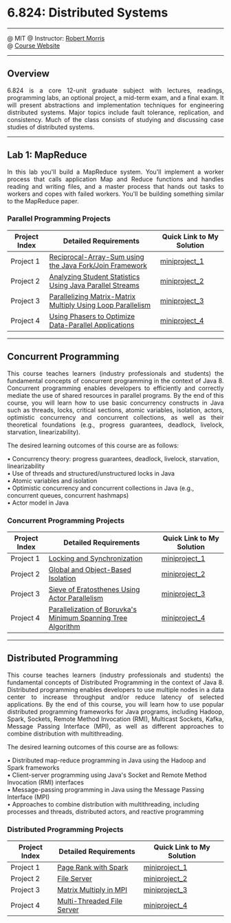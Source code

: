 
# 6.824: Distributed Systems
* * *

@ MIT 
@ Instructor: [Robert Morris](https://pdos.csail.mit.edu/~rtm/)   
@ [Course Website](https://pdos.csail.mit.edu/6.824/schedule.html)  

* * *

## Overview

<p align="justify">
6.824 is a core 12-unit graduate subject with lectures, readings, programming labs, an optional project, a mid-term exam, and a final exam. It will present abstractions and implementation techniques for engineering distributed systems. Major topics include fault tolerance, replication, and consistency. Much of the class consists of studying and discussing case studies of distributed systems.
</p>

* * *

## Lab 1: MapReduce

<p align="justify">
In this lab you'll build a MapReduce system. You'll implement a worker process that calls application Map and Reduce functions and handles reading and writing files, and a master process that hands out tasks to workers and copes with failed workers. You'll be building something similar to the MapReduce paper.
</p>

### Parallel Programming Projects
Project Index | Detailed Requirements | Quick Link to My Solution
--------------- | --------------- | ---------------
Project 1 | [Reciprocal-Array-Sum using the Java Fork/Join Framework](https://www.coursera.org/learn/parallel-programming-in-java/supplement/aXTS6/mini-project-1-reciprocal-array-sum-using-the-java-fork-join-framework) | [miniproject_1](https://github.com/AlexYoungZ/Parallel-Concurrent-Distributed-Programming/tree/master/Parallel%20Programming/miniproject_1)
Project 2 | [Analyzing Student Statistics Using Java Parallel Streams](https://www.coursera.org/learn/parallel-programming-in-java/supplement/UfGDN/mini-project-2-analyzing-student-statistics-using-java-parallel-streams) | [miniproject_2](https://github.com/AlexYoungZ/Parallel-Concurrent-Distributed-Programming/tree/master/Parallel%20Programming/miniproject_2)
Project 3 | [Parallelizing Matrix-Matrix Multiply Using Loop Parallelism](https://www.coursera.org/learn/parallel-programming-in-java/supplement/PRuxj/mini-project-3-parallelizing-matrix-matrix-multiply-using-loop-parallelism) | [miniproject_3](https://github.com/AlexYoungZ/Parallel-Concurrent-Distributed-Programming/tree/master/Parallel%20Programming/miniproject_3)
Project 4 | [Using Phasers to Optimize Data-Parallel Applications](https://www.coursera.org/learn/parallel-programming-in-java/supplement/j9xiZ/mini-project-4-using-phasers-to-optimize-data-parallel-applications) | [miniproject_4](https://github.com/AlexYoungZ/Parallel-Concurrent-Distributed-Programming/tree/master/Parallel%20Programming/miniproject_4)

* * *

## Concurrent Programming

<p align="justify">
This course teaches learners (industry professionals and students) the fundamental concepts of concurrent programming in the context of Java 8.   Concurrent programming enables developers to efficiently and correctly mediate the use of shared resources in parallel programs.  By the end of this course, you will learn how to use basic concurrency constructs in Java such as threads, locks, critical sections, atomic variables, isolation, actors, optimistic concurrency and concurrent collections, as well as their theoretical foundations (e.g., progress guarantees, deadlock, livelock, starvation, linearizability).

The desired learning outcomes of this course are as follows:

•   Concurrency theory: progress guarantees, deadlock, livelock, starvation, linearizability  
•   Use of threads and structured/unstructured locks in Java  
•   Atomic variables and isolation  
•   Optimistic concurrency and concurrent collections in Java (e.g., concurrent queues, concurrent  hashmaps)  
•   Actor model in Java  
</p>

### Concurrent Programming Projects
Project Index | Detailed Requirements | Quick Link to My Solution
--------------- | --------------- | ---------------
Project 1 | [Locking and Synchronization](https://www.coursera.org/learn/concurrent-programming-in-java/supplement/RTnZE/mini-project-1-locking-and-synchronization) | [miniproject_1](https://github.com/AlexYoungZ/Parallel-Concurrent-Distributed-Programming/tree/master/Concurrent%20Programming/miniproject_1)
Project 2 | [Global and Object-Based Isolation](https://www.coursera.org/learn/concurrent-programming-in-java/supplement/4ULtn/mini-project-2-global-and-object-based-isolation) | [miniproject_2](https://github.com/AlexYoungZ/Parallel-Concurrent-Distributed-Programming/tree/master/Concurrent%20Programming/miniproject_2)
Project 3 | [Sieve of Eratosthenes Using Actor Parallelism](https://www.coursera.org/learn/concurrent-programming-in-java/supplement/v5hdr/mini-project-3-sieve-of-eratosthenes-using-actor-parallelism) | [miniproject_3](https://github.com/AlexYoungZ/Parallel-Concurrent-Distributed-Programming/tree/master/Concurrent%20Programming/miniproject_3)
Project 4 | [Parallelization of Boruvka's Minimum Spanning Tree Algorithm](https://www.coursera.org/learn/concurrent-programming-in-java/supplement/aXPoC/mini-project-4-parallelization-of-boruvkas-minimum-spanning-tree-algorithm) | [miniproject_4](https://github.com/AlexYoungZ/Parallel-Concurrent-Distributed-Programming/tree/master/Concurrent%20Programming/miniproject_4)

* * *

## Distributed Programming

<p align="justify">
This course teaches learners (industry professionals and students) the fundamental concepts of Distributed Programming in the context of Java 8.  Distributed programming enables developers to use multiple nodes in a data center to increase throughput and/or reduce latency of selected applications.  By the end of this course, you will learn how to use popular distributed programming frameworks for Java programs, including Hadoop, Spark, Sockets, Remote Method Invocation (RMI), Multicast Sockets, Kafka, Message Passing Interface (MPI), as well as different approaches to combine distribution with multithreading.

The desired learning outcomes of this course are as follows:

•   Distributed map-reduce programming in Java using the Hadoop and Spark frameworks  
•   Client-server programming using Java's Socket and Remote Method Invocation (RMI) interfaces  
•   Message-passing programming in Java using the Message Passing Interface (MPI)  
•   Approaches to combine distribution with multithreading, including processes and threads, distributed actors, and reactive programming  
</p>

### Distributed Programming Projects
Project Index | Detailed Requirements | Quick Link to My Solution
--------------- | --------------- | ---------------
Project 1 | [Page Rank with Spark](https://www.coursera.org/learn/distributed-programming-in-java/supplement/Jy0Hv/mini-project-1-page-rank-with-spark) | [miniproject_1](https://github.com/AlexYoungZ/Parallel-Concurrent-Distributed-Programming/tree/master/Distributed%20Programming/miniproject_1)
Project 2 | [File Server](https://www.coursera.org/learn/distributed-programming-in-java/supplement/rIOck/mini-project-2-file-server) | [miniproject_2](https://github.com/AlexYoungZ/Parallel-Concurrent-Distributed-Programming/tree/master/Distributed%20Programming/miniproject_2)
Project 3 | [Matrix Multiply in MPI](https://www.coursera.org/learn/distributed-programming-in-java/supplement/fqPLv/mini-project-3-matrix-multiply-in-mpi) | [miniproject_3](https://github.com/AlexYoungZ/Parallel-Concurrent-Distributed-Programming/tree/master/Distributed%20Programming/miniproject_3)
Project 4 | [Multi-Threaded File Server](https://www.coursera.org/learn/distributed-programming-in-java/supplement/w6gEN/mini-project-4-multi-threaded-file-server) | [miniproject_4](https://github.com/AlexYoungZ/Parallel-Concurrent-Distributed-Programming/tree/master/Distributed%20Programming/miniproject_4)




